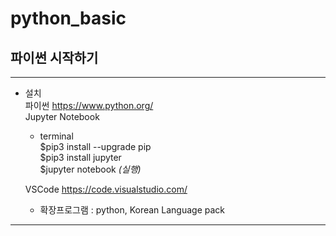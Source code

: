 # python_basic
## 파이썬 시작하기
***
* 설치  
    파이썬 <https://www.python.org/>  
    Jupyter Notebook  
    - terminal  
    $pip3 install --upgrade pip  
    $pip3 install jupyter  
    $jupyter notebook *(실행)*   

    VSCode <https://code.visualstudio.com/> 
    - 확장프로그램 : python, Korean Language pack  

***
